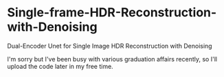 # Single-frame-HDR-Reconstruction-with-Denoising
Dual-Encoder Unet for Single Image HDR Reconstruction with Denoising

I'm sorry but I've been busy with various graduation affairs recently, so I'll upload the code later in my free time.
